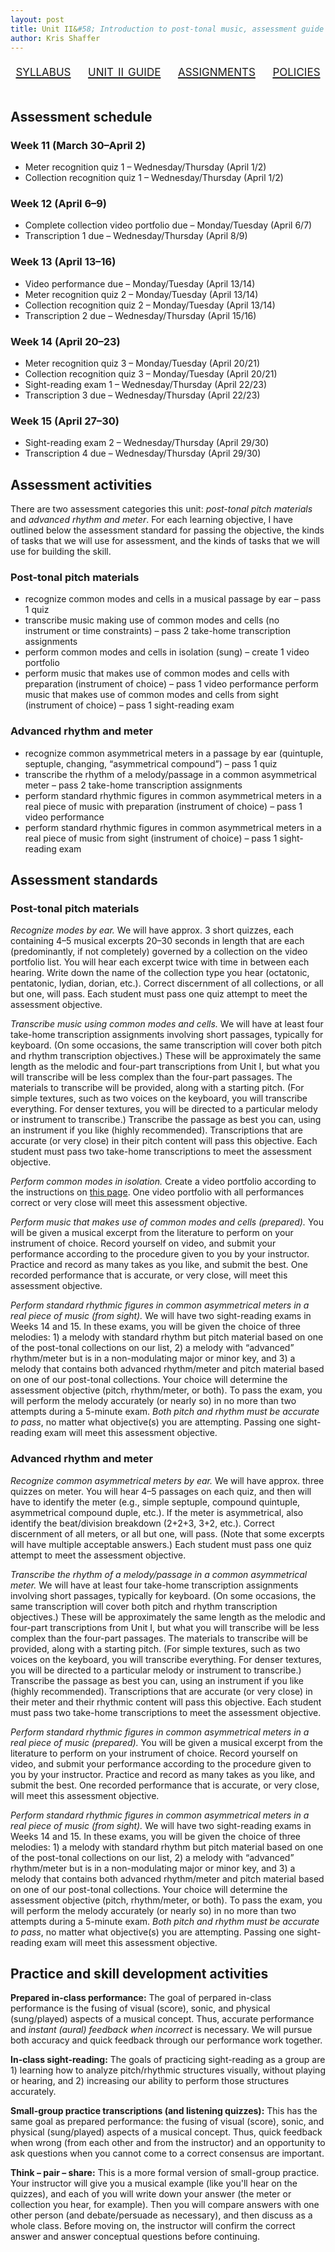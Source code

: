 ```yaml
---
layout: post
title: Unit II&#58; Introduction to post-tonal music, assessment guide (Aural Skills IV)
author: Kris Shaffer
---
```


<div style="text-align: center; font-size: 1.75em; font-variant: small-caps"><a href="./auralskills4.html">syllabus</a>&nbsp;&nbsp;&nbsp;&nbsp;<a href="./as4-unit2.html">unit ii guide</a>&nbsp;&nbsp;&nbsp;&nbsp;<a href="./as4-assign.html">assignments</a>&nbsp;&nbsp;&nbsp;&nbsp;<a href="./policies.html">policies</a></div><br/>

## Assessment schedule

### Week 11 (March 30–April 2)

- Meter recognition quiz 1 – Wednesday/Thursday (April 1/2)  
- Collection recognition quiz 1 – Wednesday/Thursday (April 1/2)

### Week 12 (April 6–9)

- Complete collection video portfolio due – Monday/Tuesday (April 6/7)  
- Transcription 1 due – Wednesday/Thursday (April 8/9)

### Week 13 (April 13–16)

- Video performance due – Monday/Tuesday (April 13/14)  
- Meter recognition quiz 2 – Monday/Tuesday (April 13/14)  
- Collection recognition quiz 2 – Monday/Tuesday (April 13/14)
- Transcription 2 due – Wednesday/Thursday (April 15/16)

### Week 14 (April 20–23)

- Meter recognition quiz 3 – Monday/Tuesday (April 20/21)  
- Collection recognition quiz 3 – Monday/Tuesday (April 20/21)
- Sight-reading exam 1 – Wednesday/Thursday (April 22/23)  
- Transcription 3 due – Wednesday/Thursday (April 22/23)

### Week 15 (April 27–30)

- Sight-reading exam 2 – Wednesday/Thursday (April 29/30)  
- Transcription 4 due – Wednesday/Thursday (April 29/30)


## Assessment activities

There are two assessment categories this unit: *post-tonal pitch materials* and *advanced rhythm and meter*. For each learning objective, I have outlined below the assessment standard for passing the objective, the kinds of tasks that we will use for assessment, and the kinds of tasks that we will use for building the skill.

### Post-tonal pitch materials

- recognize common modes and cells in a musical passage by ear – pass 1 quiz  
- transcribe music making use of common modes and cells (no instrument or time constraints) – pass 2 take-home transcription assignments  
- perform common modes and cells in isolation (sung) – create 1 video portfolio  
- perform music that makes use of common modes and cells with preparation (instrument of choice) – pass 1 video performance
perform music that makes use of common modes and cells from sight (instrument of choice) – pass 1 sight-reading exam

### Advanced rhythm and meter

- recognize common asymmetrical meters in a passage by ear (quintuple, septuple, changing, “asymmetrical compound”) – pass 1 quiz  
- transcribe the rhythm of a melody/passage in a common asymmetrical meter – pass 2 take-home transcription assignments  
- perform standard rhythmic figures in common asymmetrical meters in a real piece of music with preparation (instrument of choice) – pass 1 video performance  
- perform standard rhythmic figures in common asymmetrical meters in a real piece of music from sight (instrument of choice) – pass 1 sight-reading exam

## Assessment standards

### Post-tonal pitch materials

*Recognize modes by ear.* We will have approx. 3 short quizzes, each containing 4–5 musical excerpts 20–30 seconds in length that are each (predominantly, if not completely) governed by a collection on the video portfolio list. You will hear each excerpt twice with time in between each hearing. Write down the name of the collection type you hear (octatonic, pentatonic, lydian, dorian, etc.). Correct discernment of all collections, or all but one, will pass. Each student must pass one quiz attempt to meet the assessment objective.

*Transcribe music using common modes and cells.* We will have at least four take-home transcription assignments involving short passages, typically for keyboard. (On some occasions, the same transcription will cover both pitch and rhythm transcription objectives.) These will be approximately the same length as the melodic and four-part transcriptions from Unit I, but what you will transcribe will be less complex than the four-part passages. The materials to transcribe will be provided, along with a starting pitch. (For simple textures, such as two voices on the keyboard, you will transcribe everything. For denser textures, you will be directed to a particular melody or instrument to transcribe.) Transcribe the passage as best you can, using an instrument if you like (highly recommended). Transcriptions that are accurate (or very close) in their pitch content will pass this objective. Each student must pass two take-home transcriptions to meet the assessment objective.

*Perform common modes in isolation.* Create a video portfolio according to the instructions on [this page](materials/as4-unit2modeVideos.html). One video portfolio with all performances correct or very close will meet this assessment objective.

*Perform music that makes use of common modes and cells (prepared).* You will be given a musical excerpt from the literature to perform on your instrument of choice. Record yourself on video, and submit your performance according to the procedure given to you by your instructor. Practice and record as many takes as you like, and submit the best. One recorded performance that is accurate, or very close, will meet this assessment objective.

*Perform standard rhythmic figures in common asymmetrical meters in a real piece of music (from sight).* We will have two sight-reading exams in Weeks 14 and 15. In these exams, you will be given the choice of three melodies: 1) a melody with standard rhythm but pitch material based on one of the post-tonal collections on our list, 2) a melody with “advanced” rhythm/meter but is in a non-modulating major or minor key, and 3) a melody that contains both advanced rhythm/meter and pitch material based on one of our post-tonal collections. Your choice will determine the assessment objective (pitch, rhythm/meter, or both). To pass the exam, you will perform the melody accurately (or nearly so) in no more than two attempts during a 5-minute exam. *Both pitch and rhythm must be accurate to pass*, no matter what objective(s) you are attempting. Passing one sight-reading exam will meet this assessment objective.


### Advanced rhythm and meter

*Recognize common asymmetrical meters by ear.* We will have approx. three quizzes on meter. You will hear 4–5 passages on each quiz, and then will have to identify the meter (e.g., simple septuple, compound quintuple, asymmetrical compound duple, etc.). If the meter is asymmetrical, also identify the beat/division breakdown (2+2+3, 3+2, etc.). Correct discernment of all meters, or all but one, will pass. (Note that some excerpts will have multiple acceptable answers.) Each student must pass one quiz attempt to meet the assessment objective.

*Transcribe the rhythm of a melody/passage in a common asymmetrical meter.* We will have at least four take-home transcription assignments involving short passages, typically for keyboard. (On some occasions, the same transcription will cover both pitch and rhythm transcription objectives.) These will be approximately the same length as the melodic and four-part transcriptions from Unit I, but what you will transcribe will be less complex than the four-part passages. The materials to transcribe will be provided, along with a starting pitch. (For simple textures, such as two voices on the keyboard, you will transcribe everything. For denser textures, you will be directed to a particular melody or instrument to transcribe.) Transcribe the passage as best you can, using an instrument if you like (highly recommended). Transcriptions that are accurate (or very close) in their meter and their rhythmic content will pass this objective. Each student must pass two take-home transcriptions to meet the assessment objective.

*Perform standard rhythmic figures in common asymmetrical meters in a real piece of music (prepared).* You will be given a musical excerpt from the literature to perform on your instrument of choice. Record yourself on video, and submit your performance according to the procedure given to you by your instructor. Practice and record as many takes as you like, and submit the best. One recorded performance that is accurate, or very close, will meet this assessment objective.

*Perform standard rhythmic figures in common asymmetrical meters in a real piece of music (from sight).* We will have two sight-reading exams in Weeks 14 and 15. In these exams, you will be given the choice of three melodies: 1) a melody with standard rhythm but pitch material based on one of the post-tonal collections on our list, 2) a melody with “advanced” rhythm/meter but is in a non-modulating major or minor key, and 3) a melody that contains both advanced rhythm/meter and pitch material based on one of our post-tonal collections. Your choice will determine the assessment objective (pitch, rhythm/meter, or both). To pass the exam, you will perform the melody accurately (or nearly so) in no more than two attempts during a 5-minute exam. *Both pitch and rhythm must be accurate to pass*, no matter what objective(s) you are attempting. Passing one sight-reading exam will meet this assessment objective.


## Practice and skill development activities

**Prepared in-class performance:** The goal of perpared in-class performance is the fusing of visual (score), sonic, and physical (sung/played) aspects of a musical concept. Thus, accurate performance and *instant (aural) feedback when incorrect* is necessary. We will pursue both accuracy and quick feedback through our performance work together.

**In-class sight-reading:** The goals of practicing sight-reading as a group are 1) learning how to analyze pitch/rhythmic structures visually, without playing or hearing, and 2) increasing our ability to perform those structures accurately.

**Small-group practice transcriptions (and listening quizzes):** This has the same goal as prepared performance: the fusing of visual (score), sonic, and physical (sung/played) aspects of a musical concept. Thus, quick feedback when wrong (from each other and from the instructor) and an opportunity to ask questions when you cannot come to a correct consensus are important.

**Think – pair – share:** This is a more formal version of small-group practice. Your instructor will give you a musical example (like you'll hear on the quizzes), and each of you will write down your answer (the meter or collection you hear, for example). Then you will compare answers with one other person (and debate/persuade as necessary), and then discuss as a whole class. Before moving on, the instructor will confirm the correct answer and answer conceptual questions before continuing.
